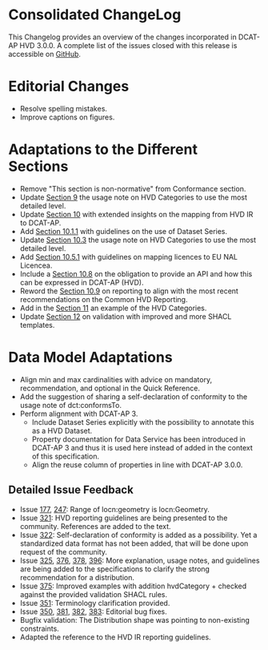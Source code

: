 # **Consolidated ChangeLog**  
  
This Changelog provides an overview of the changes incorporated in DCAT-AP HVD 3.0.0. A complete list of the issues closed with this release is accessible on [GitHub](https://github.com/SEMICeu/DCAT-AP/issues?q=is%3Aissue+is%3Aopen+label%3AHVD).  
  
# **Editorial Changes**  
  
- Resolve spelling mistakes.  
- Improve captions on figures.  
  
# **Adaptations to the Different Sections**  
  
- Remove "This section is non-normative" from Conformance section.  
- Update [Section 9](#controlled-vocs) the usage note on HVD Categories to use the most detailed level.  
- Update [Section 10](#mapping-the-hvd-ir-to-dcat-ap) with extended insights on the mapping from HVD IR to DCAT-AP.  
- Add [Section 10.1.1](#guidelines-datasetseries) with guidelines on the use of Dataset Series.  
- Update [Section 10.3](#c2) the usage note on HVD Categories to use the most detailed level.  
- Add [Section 10.5.1](#assessment-support-for-licences) with guidelines on mapping licences to EU NAL Licencea.  
- Include a [Section 10.8](#apis-are-mandatory) on the obligation to provide an API and how this can be expressed in DCAT-AP (HVD).  
- Reword the [Section 10.9](#c8) on reporting to align with the most recent recommendations on the Common HVD Reporting.  
- Add in the [Section 11](#example) an example of the HVD Categories.  
- Update [Section 12](#validation) on validation with improved and more SHACL templates.  
  
# **Data Model Adaptations**  
  
- Align min and max cardinalities with advice on mandatory, recommendation, and optional in the Quick Reference.  
- Add the suggestion of sharing a self-declaration of conformity to the usage note of dct:conformsTo.  
- Perform alignment with DCAT-AP 3.  
  - Include Dataset Series explicitly with the possibility to annotate this as a HVD Dataset.  
  - Property documentation for Data Service has been introduced in DCAT-AP 3 and thus it is used here instead of added in the context of this specification.  
  - Align the reuse column of properties in line with DCAT-AP 3.0.0.  
  
## **Detailed Issue Feedback**  
  
- Issue [177](https://github.com/SEMICeu/dcat-ap/issues/177), [247](https://github.com/SEMICeu/dcat-ap/issues/247): Range of locn:geometry is locn:Geometry.  
- Issue [321](https://github.com/SEMICeu/dcat-ap/issues/321): HVD reporting guidelines are being presented to the community. References are added to the text.  
- Issue [322](https://github.com/SEMICeu/dcat-ap/issues/322): Self-declaration of conformity is added as a possibility. Yet a standardized data format has not been added, that will be done upon request of the community.  
- Issue [325](https://github.com/SEMICeu/DCAT-AP/issues/325), [376](https://github.com/SEMICeu/DCAT-AP/issues/376), [378](https://github.com/SEMICeu/DCAT-AP/issues/378), [396](https://github.com/SEMICeu/DCAT-AP/issues/396): More explanation, usage notes, and guidelines are being added to the specifications to clarify the strong recommendation for a distribution.  
- Issue [375](https://github.com/SEMICeu/DCAT-AP/issues/375): Improved examples with addition hvdCategory + checked against the provided validation SHACL rules.  
- Issue [351](https://github.com/SEMICeu/DCAT-AP/issues/351): Terminology clarification provided.  
- Issue [350](https://github.com/SEMICeu/DCAT-AP/issues/350), [381](https://github.com/SEMICeu/DCAT-AP/issues/381), [382](https://github.com/SEMICeu/DCAT-AP/issues/382), [383](https://github.com/SEMICeu/DCAT-AP/issues/383): Editorial bug fixes.  
- Bugfix validation: The Distribution shape was pointing to non-existing constraints.  
- Adapted the reference to the HVD IR reporting guidelines.  

